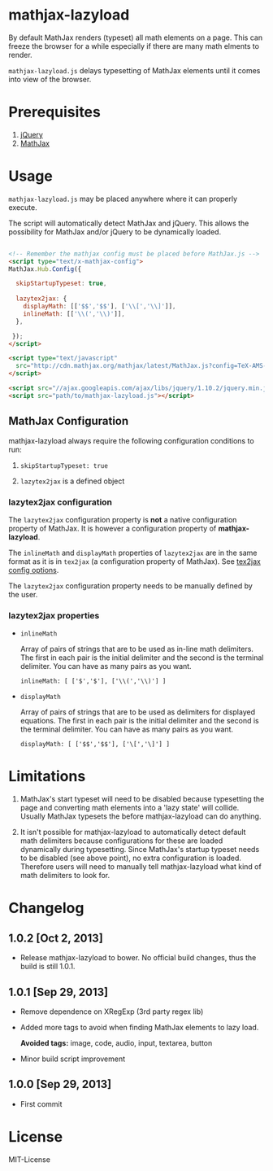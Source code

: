 mathjax-lazyload 
================

By default MathJax renders (typeset) all math elements on a page.
This can freeze the browser for a while especially if there are many math elments to render.

`mathjax-lazyload.js` delays typesetting of MathJax elements until it comes into view of the browser.


Prerequisites
=============

1. [jQuery](http://jquery.com/)
2. [MathJax](http://mathjax.org)

Usage
=====

`mathjax-lazyload.js` may be placed anywhere where it can properly execute.

The script will automatically detect MathJax and jQuery. This allows the possibility for MathJax and/or jQuery to be dynamically loaded.

```HTML

<!-- Remember the mathjax config must be placed before MathJax.js -->
<script type="text/x-mathjax-config"> 
MathJax.Hub.Config({

  skipStartupTypeset: true,
  
  lazytex2jax: {
    displayMath: [['$$','$$'], ['\\[','\\]']],
    inlineMath: [['\\(','\\)']],
  },

 }); 
</script>

<script type="text/javascript"
  src="http://cdn.mathjax.org/mathjax/latest/MathJax.js?config=TeX-AMS-MML_HTMLorMML">
</script>

<script src="//ajax.googleapis.com/ajax/libs/jquery/1.10.2/jquery.min.js"></script>
<script src="path/to/mathjax-lazyload.js"></script>

```

## MathJax Configuration

mathjax-lazyload always require the following configuration conditions to run:

1. `skipStartupTypeset: true`

2. `lazytex2jax` is a defined object

### lazytex2jax configuration

The `lazytex2jax` configuration property is **not** a native configuration property of MathJax. It is however a configuration property of **mathjax-lazyload**.

The `inlineMath` and `displayMath` properties of `lazytex2jax` are in the same format as it is in `tex2jax` (a configuration property of MathJax). See [tex2jax config options](http://docs.mathjax.org/en/latest/options/tex2jax.html).

The `lazytex2jax` configuration property needs to be manually defined by the user.


### lazytex2jax properties

*   `inlineMath`

    Array of pairs of strings that are to be used as in-line math delimiters. The first in each pair is the initial delimiter and the second is the terminal delimiter. You can have as many pairs as you want.    

    ```
    inlineMath: [ ['$','$'], ['\\(','\\)'] ]
    ```

*   `displayMath`

    Array of pairs of strings that are to be used as delimiters for displayed equations. The first in each pair is the initial delimiter and the second is the terminal delimiter. You can have as many pairs as you want.    

    ```
    displayMath: [ ['$$','$$'], ['\[','\]'] ]
    ```



Limitations
===========

1. MathJax's start typeset will need to be disabled because typesetting the page and converting math elements into a 'lazy state' will collide. Usually MathJax typesets the before mathjax-lazyload can do anything.

2. It isn't possible for mathjax-lazyload to automatically detect default math delimiters because configurations for these are loaded dynamically during typesetting. Since MathJax's startup typeset needs to be disabled (see above point), no extra configuration is loaded. Therefore users will need to manually tell mathjax-lazyload what kind of math delimiters to look for.

Changelog
=========

## 1.0.2 [Oct 2, 2013]

* Release mathjax-lazyload to bower. No official build changes, thus the build is still 1.0.1.

## 1.0.1 [Sep 29, 2013]

* Remove dependence on XRegExp (3rd party regex lib)

* Added more tags to avoid when finding MathJax elements to lazy load. 

  **Avoided tags:** image, code, audio, input, textarea, button 

* Minor build script improvement

## 1.0.0 [Sep 29, 2013]

* First commit

License
=======

MIT-License